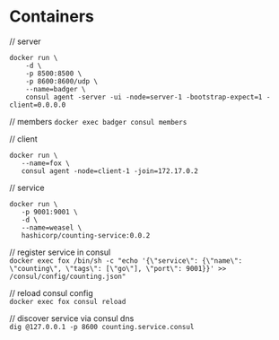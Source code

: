 # Containers

// server
```
docker run \
    -d \
    -p 8500:8500 \
    -p 8600:8600/udp \
    --name=badger \
    consul agent -server -ui -node=server-1 -bootstrap-expect=1 -client=0.0.0.0
```

// members
`docker exec badger consul members`

// client
```
docker run \
   --name=fox \
   consul agent -node=client-1 -join=172.17.0.2
```

// service
```
docker run \
   -p 9001:9001 \
   -d \
   --name=weasel \
   hashicorp/counting-service:0.0.2
```

// register service in consul  
`docker exec fox /bin/sh -c "echo '{\"service\": {\"name\": \"counting\", \"tags\": [\"go\"], \"port\": 9001}}' >> /consul/config/counting.json"`

// reload consul config  
`docker exec fox consul reload`

// discover service via consul dns  
`dig @127.0.0.1 -p 8600 counting.service.consul`